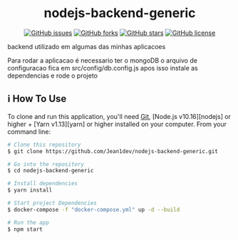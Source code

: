 <h1 align="center">
    nodejs-backend-generic
</h1>

<p align="center">
<a href="https://github.com/Jean1dev/nodejs-backend-generic/issues"><img alt="GitHub issues" src="https://img.shields.io/github/issues/Jean1dev/nodejs-backend-generic"></a>
<a href="https://github.com/Jean1dev/nodejs-backend-generic/network"><img alt="GitHub forks" src="https://img.shields.io/github/forks/Jean1dev/nodejs-backend-generic"></a>
<a href="https://github.com/Jean1dev/nodejs-backend-generic/stargazers"><img alt="GitHub stars" src="https://img.shields.io/github/stars/Jean1dev/nodejs-backend-generic"></a>
<a href="https://github.com/Jean1dev/nodejs-backend-generic/blob/master/LICENSE"><img alt="GitHub license" src="https://img.shields.io/github/license/Jean1dev/nodejs-backend-generic"></a>
</p>
backend utilizado em algumas das minhas aplicacoes

Para rodar a aplicacao é necessario ter o mongoDB
o arquivo de configuracao fica em src/config/db.config.js
apos isso instale as dependencias e rode o projeto

## :information_source: How To Use

To clone and run this application, you'll need [Git](https://git-scm.com), [Node.js v10.16][nodejs] or higher + [Yarn v1.13][yarn] or higher installed on your computer. From your command line:

```bash
# Clone this repository
$ git clone https://github.com/Jean1dev/nodejs-backend-generic.git

# Go into the repository
$ cd nodejs-backend-generic

# Install dependencies
$ yarn install

# Start project Dependencies
$ docker-compose -f "docker-compose.yml" up -d --build

# Run the app 
$ npm start
```
